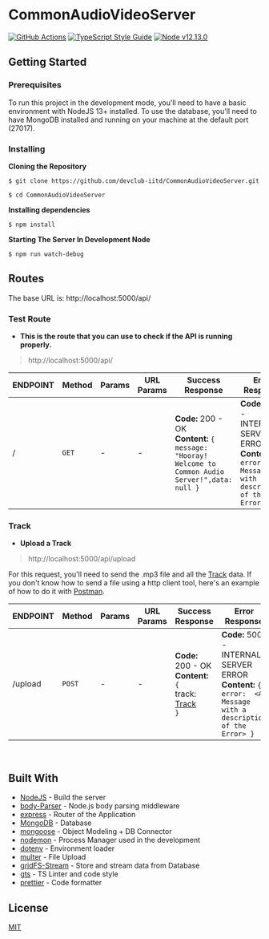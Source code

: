 # CommonAudioVideoServer

[![GitHub Actions][github-image-ci]][github-url]
[![TypeScript Style Guide][gts-image]][gts-url]
[![Node v12.13.0][node-image]][node-url]

## Getting Started

### Prerequisites

To run this project in the development mode, you'll need to have a basic environment with NodeJS 13+ installed. To use the database, you'll need to have MongoDB installed and running on your machine at the default port (27017).

### Installing

**Cloning the Repository**

```
$ git clone https://github.com/devclub-iitd/CommonAudioVideoServer.git

$ cd CommonAudioVideoServer
```

**Installing dependencies**

```
$ npm install
```

**Starting The Server In Development Node**

```
$ npm run watch-debug
```

## Routes

The base URL is: http://localhost:5000/api/

### Test Route

- **This is the route that you can use to check if the API is running properly.**

> http://localhost:5000/api/

| ENDPOINT | Method | Params | URL Params | Success Response | Error Response
|--|--|--|--|--|--|
| / | `GET`  | - | - |**Code:** 200 - OK<br />**Content:** `{ message:  "Hooray! Welcome to Common Audio Server!",data: null }`  |  **Code:** 500 - INTERNAL SERVER ERROR <br />**Content:** `{ error:  <A Message with a description of the Error> }`|

### Track

- **Upload a Track**

> http://localhost:5000/api/upload

For this request, you'll need to send the .mp3 file and all the [Track](#track) data. If you don't know how to send a file using a http client tool, here's an example of how to do it with [Postman](https://www.getpostman.com/).

| ENDPOINT | Method | Params | URL Params | Success Response | Error Response
|--|--|--|--|--|--|
| /upload | `POST`  | - | - |**Code:** 200 - OK <br />**Content:** `{` <br /> track: [Track](#track)<br /> `}` |  **Code:** 500 - INTERNAL SERVER ERROR<br />**Content:** `{ error:  <A Message with a description of the Error> }`
<br />

## Built With

- [NodeJS](https://nodejs.org/en/) - Build the server
- [body-Parser](https://github.com/expressjs/body-parser#readme) - Node.js body parsing middleware
- [express](https://expressjs.com/) - Router of the Application
- [MongoDB](https://www.mongodb.com/) - Database
- [mongoose](https://mongoosejs.com/) - Object Modeling + DB Connector
- [nodemon](https://nodemon.io/) - Process Manager used in the development
- [dotenv](https://github.com/motdotla/dotenv) - Environment loader
- [multer](https://github.com/expressjs/multer) - File Upload
- [gridFS-Stream](https://github.com/aheckmann/gridfs-stream) - Store and stream data from Database
- [gts](https://github.com/google/gts) - TS Linter and code style
- [prettier](https://github.com/prettier/prettier) - Code formatter

## License

[MIT](LICENSE)

[github-image-ci]: https://github.com/devclub-iitd/CommonAudioVideoServer/workflows/Node.js%20CI/badge.svg
[github-url]: https://github.com/devclub-iitd/CommonAudioVideoServer/actions
[gts-image]: https://img.shields.io/badge/code%20style-google-blueviolet.svg
[gts-url]: https://github.com/google/gts
[node-image]: https://img.shields.io/badge/Node-v12.13.0-blue.svg
[node-url]: https://nodejs.org/en/blog/release/v12.13.0
